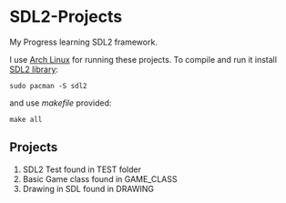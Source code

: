 # SDL2-Projects
My Progress learning SDL2 framework.

I use [Arch Linux](https://www.archlinux.org/) for running these projects. To compile and run it install [SDL2 library](https://www.libsdl.org/index.php):

` sudo pacman -S sdl2 `

and use *makefile* provided:

` make all `

Projects
-------

1. SDL2 Test found in TEST folder
2. Basic Game class found in GAME_CLASS
3. Drawing in SDL found in DRAWING
